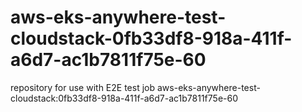 # aws-eks-anywhere-test-cloudstack-0fb33df8-918a-411f-a6d7-ac1b7811f75e-60
repository for use with E2E test job aws-eks-anywhere-test-cloudstack:0fb33df8-918a-411f-a6d7-ac1b7811f75e-60
